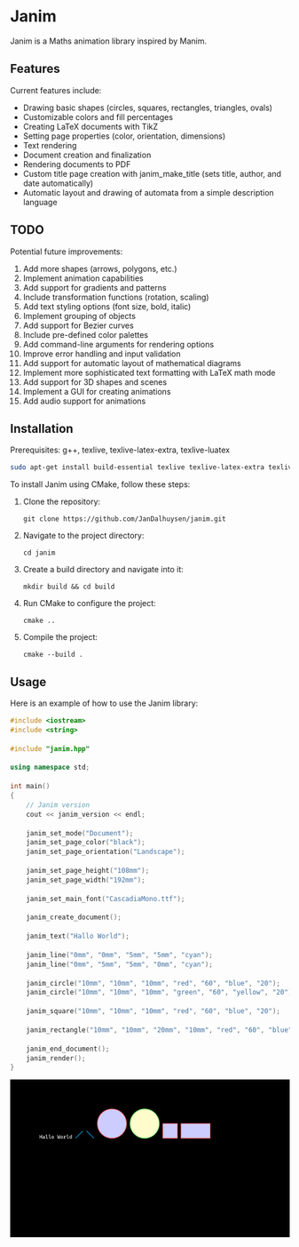 # Janim

Janim is a Maths animation library inspired by Manim.

## Features

Current features include:
- Drawing basic shapes (circles, squares, rectangles, triangles, ovals)
- Customizable colors and fill percentages
- Creating LaTeX documents with TikZ
- Setting page properties (color, orientation, dimensions)
- Text rendering
- Document creation and finalization
- Rendering documents to PDF
- Custom title page creation with janim_make_title (sets title, author, and date automatically)
- Automatic layout and drawing of automata from a simple description language

## TODO

Potential future improvements:
1. Add more shapes (arrows, polygons, etc.)
2. Implement animation capabilities
3. Add support for gradients and patterns
4. Include transformation functions (rotation, scaling)
5. Add text styling options (font size, bold, italic)
6. Implement grouping of objects
7. Add support for Bezier curves
8. Include pre-defined color palettes
9. Add command-line arguments for rendering options
10. Improve error handling and input validation
11. Add support for automatic layout of mathematical diagrams
12. Implement more sophisticated text formatting with LaTeX math mode
13. Add support for 3D shapes and scenes
14. Implement a GUI for creating animations
15. Add audio support for animations

## Installation

Prerequisites: g++, texlive, texlive-latex-extra, texlive-luatex

```bash
sudo apt-get install build-essential texlive texlive-latex-extra texlive-luatex
```

To install Janim using CMake, follow these steps:

1. Clone the repository:
   ```
   git clone https://github.com/JanDalhuysen/janim.git
   ```
2. Navigate to the project directory:
   ```
   cd janim
   ```
3. Create a build directory and navigate into it:
   ```
   mkdir build && cd build
   ```
4. Run CMake to configure the project:
   ```
   cmake ..
   ```
5. Compile the project:
   ```
   cmake --build .
   ```

## Usage

Here is an example of how to use the Janim library:

```cpp
#include <iostream>
#include <string>

#include "janim.hpp"

using namespace std;

int main()
{
    // Janim version
    cout << janim_version << endl;

    janim_set_mode("Document");
    janim_set_page_color("black");
    janim_set_page_orientation("Landscape");

    janim_set_page_height("108mm");
    janim_set_page_width("192mm");

    janim_set_main_font("CascadiaMono.ttf");

    janim_create_document();

    janim_text("Hallo World");

    janim_line("0mm", "0mm", "5mm", "5mm", "cyan");
    janim_line("0mm", "5mm", "5mm", "0mm", "cyan");

    janim_circle("10mm", "10mm", "10mm", "red", "60", "blue", "20");
    janim_circle("10mm", "10mm", "10mm", "green", "60", "yellow", "20");

    janim_square("10mm", "10mm", "10mm", "red", "60", "blue", "20");

    janim_rectangle("10mm", "10mm", "20mm", "10mm", "red", "60", "blue", "20");

    janim_end_document();
    janim_render();
}
```

![Example](document.png)
